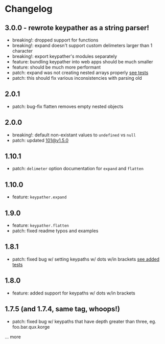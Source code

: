 # Changelog

## 3.0.0 - rewrote keypather as a string parser!
- breaking!: dropped support for functions
- breaking!: expand doesn't support custom delimeters larger than 1 character
- breaking!: export keypather's modules separately
- feature: bundling keypather into web apps should be much smaller
- feature: should be much more performant
- patch: expand was not creating nested arrays properly [see tests](https://github.com/tjmehta/keypather/pull/26/files)
- patch: this should fix various inconsistencies with parsing old

## 2.0.1
- patch: bug-fix flatten removes empty nested objects

## 2.0.0
- breaking!: default non-existant values to `undefined` vs `null`
- patch: updated 101@v1.5.0

## 1.10.1
- patch: `delimeter` option documentation for `expand` and `flatten`

## 1.10.0
- feature: `keypather.expand`

## 1.9.0
- feature: `keypather.flatten`
- patch: fixed readme typos and examples

## 1.8.1
- patch: fixed bug w/ setting keypaths w/ dots w/in brackets [see added tests](https://github.com/tjmehta/keypather/commit/0904fe7aa0f6556879170424d2781281976e7b28)

## 1.8.0
- feature: added support for keypaths w/ dots w/in brackets

## 1.7.5 (and 1.7.4, same tag, whoops!)
- patch: fixed bug w/ keypaths that have depth greater than three, eg. foo.bar.qux.korge

... more

